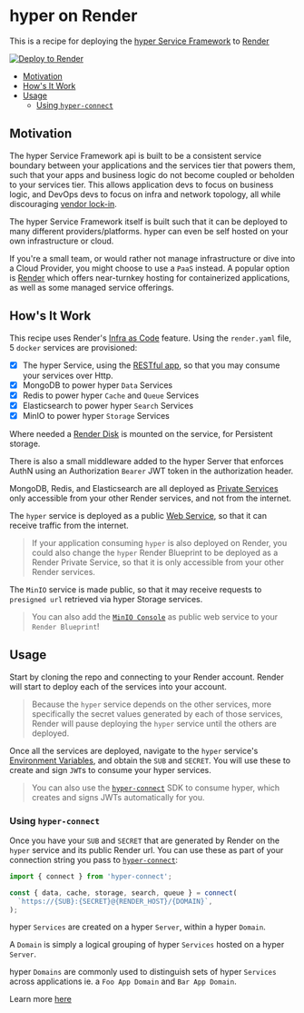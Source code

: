 # hyper on Render

This is a recipe for deploying the [hyper Service Framework](https://docs.hyper.io) to
[Render](https://render.com)

[![Deploy to Render](https://render.com/images/deploy-to-render-button.svg)](https://render.com/deploy?repo=https://github.com/hyper63/hyper-host-render)

<!-- toc -->

- [Motivation](#motivation)
- [How's It Work](#hows-it-work)
- [Usage](#usage)
  - [Using `hyper-connect`](#using-hyper-connect)

<!-- tocstop -->

## Motivation

The hyper Service Framework api is built to be a consistent service boundary between your
applications and the services tier that powers them, such that your apps and business logic do not
become coupled or beholden to your services tier. This allows application devs to focus on business
logic, and DevOps devs to focus on infra and network topology, all while discouraging
[vendor lock-in](https://www.cloudflare.com/learning/cloud/what-is-vendor-lock-in/).

The hyper Service Framework itself is built such that it can be deployed to many different
providers/platforms. hyper can even be self hosted on your own infrastructure or cloud.

If you're a small team, or would rather not manage infrastructure or dive into a Cloud Provider, you
might choose to use a `PaaS` instead. A popular option is [Render](https://render.com) which offers
near-turnkey hosting for containerized applications, as well as some managed service offerings.

## How's It Work

This recipe uses Render's [Infra as Code](https://render.com/docs/infrastructure-as-code) feature.
Using the `render.yaml` file, 5 `docker` services are provisioned:

- [x] The hyper Service, using the [RESTful app](https://docs.hyper.io/docs/api-reference/rest/), so
      that you may consume your services over Http.
- [x] MongoDB to power hyper `Data` Services
- [x] Redis to power hyper `Cache` and `Queue` Services
- [x] Elasticsearch to power hyper `Search` Services
- [x] MinIO to power hyper `Storage` Services

Where needed a [Render Disk](https://render.com/docs/disks) is mounted on the service, for
Persistent storage.

There is also a small middleware added to the hyper Server that enforces AuthN using an
Authorization `Bearer` JWT token in the authorization header.

MongoDB, Redis, and Elasticsearch are all deployed as
[Private Services](https://render.com/docs/private-services) only accessible from your other Render
services, and not from the internet.

The `hyper` service is deployed as a public [Web Service](https://render.com/docs/web-services), so
that it can receive traffic from the internet.

> If your application consuming `hyper` is also deployed on Render, you could also change the
> `hyper` Render Blueprint to be deployed as a Render Private Service, so that it is only accessible
> from your other Render services.

The `MinIO` service is made public, so that it may receive requests to `presigned url` retrieved via
hyper Storage services.

> You can also add the [`MinIO Console`](https://hub.docker.com/r/minio/console) as public web
> service to your `Render Blueprint`!

## Usage

Start by cloning the repo and connecting to your Render account. Render will start to deploy each of
the services into your account.

> Because the `hyper` service depends on the other services, more specifically the secret values
> generated by each of those services, Render will pause deploying the `hyper` service until the
> others are deployed.

Once all the services are deployed, navigate to the `hyper` service's
[Environment Variables](https://render.com/docs/configure-environment-variables), and obtain the
`SUB` and `SECRET`. You will use these to create and sign `JWT`s to consume your hyper services.

> You can also use the [`hyper-connect`](https://www.npmjs.com/package/hyper-connect) SDK to consume
> hyper, which creates and signs JWTs automatically for you.

### Using `hyper-connect`

Once you have your `SUB` and `SECRET` that are generated by Render on the `hyper` service and its
public Render url. You can use these as part of your connection string you pass to
[`hyper-connect`](https://docs.hyper.io/docs/build/hyper-connect.html):

```ts
import { connect } from 'hyper-connect';

const { data, cache, storage, search, queue } = connect(
  `https://{SUB}:{SECRET}@{RENDER_HOST}/{DOMAIN}`,
);
```

hyper `Services` are created on a hyper `Server`, within a hyper `Domain`.

A `Domain` is simply a logical grouping of hyper `Services` hosted on a hyper `Server`.

hyper `Domains` are commonly used to distinguish sets of hyper `Services` across applications ie. a
`Foo App Domain` and `Bar App Domain`.

Learn more [here](https://docs.hyper.io/docs/concepts/clean-cloud-architecture.html#hyper-domain)
